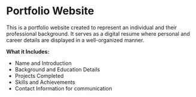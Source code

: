 # Portfolio Website
This is a portfolio website created to represent an individual and their professional background. It serves as a digital resume where personal and career details are displayed in a well-organized manner.

**What it Includes:**
- Name and Introduction
- Background and Education Details
- Projects Completed
- Skills and Achievements
- Contact Information for communication
